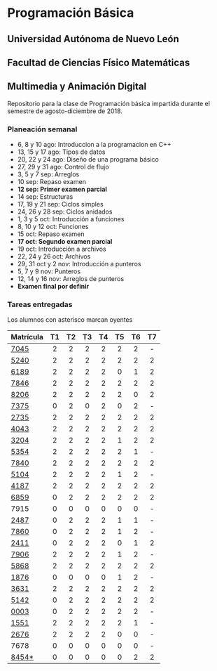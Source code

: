 # Programación Básica

## Universidad Autónoma de Nuevo León
## Facultad de Ciencias Físico Matemáticas
## Multimedia y Animación Digital

Repositorio para la clase de Programación básica impartida durante el semestre de agosto-diciembre de 2018.

### Planeación semanal

* 6, 8 y 10 ago: Introduccion a la programacion en C++
* 13, 15 y 17 ago: Tipos de datos
* 20, 22 y 24 ago: Diseño de una programa básico
* 27, 29 y 31 ago: Control de flujo
* 3, 5 y 7 sep: Arreglos
* 10 sep: Repaso examen
* **12 sep: Primer examen parcial**
* 14 sep: Estructuras
* 17, 19 y 21 sep: Ciclos simples
* 24, 26 y 28 sep: Ciclos anidados
* 1, 3 y 5 oct: Introducción a funciones
* 8, 10 y 12 oct: Funciones
* 15 oct: Repaso examen
* **17 oct: Segundo examen parcial**
* 19 oct: Introducción a archivos
* 22, 24 y 26 oct: Archivos
* 29, 31 oct y 2 nov: Introducción a punteros
* 5, 7 y 9 nov: Punteros
* 12, 14 y 16 nov: Arreglos de punteros
* **Examen final por definir**


### Tareas entregadas

Los alumnos con asterisco marcan oyentes

| Matrícula                                                            | T1 | T2 | T3 | T4 | T5 | T6 | T7 |
|:---------------------------------------------------------------------|:--:|:--:|:--:|:--:|:--:|:--:|:--:|
| [7045](https://github.com/Geekerxd/repositorio-de-gonzalo)           | 2  | 2  | 2  | 2  | 2  | 2  | -  |
| [5240](https://github.com/gerardobecerra1/prograbasica2do.)          | 2  | 2  | 2  | 2  | 2  | 2  | 2  |
| [6189](https://github.com/Componentlime69/trabajo-PB.git)            | 2  | 2  | 2  | 2  | 0  | 1  | 2  |
| [7846](https://github.com/DonatoCalvillo/prograbasica)               | 2  | 2  | 2  | 2  | 2  | 2  | 2  |
| [8206](https://github.com/FranciscoJavierCamachoAlcala/Prograbacisa) | 2  | 2  | 2  | 2  | 2  | 0  | 2  |
| [7375](https://github.com/dlcastrob/Programacion-Basica)             | 0  | 2  | 0  | 2  | 0  | 2  | -  |
| [2735](https://github.com/JMCorreaGzz/Progra-Basica)                 | 2  | 2  | 2  | 2  | 2  | 2  | 2  |
| [4043](https://github.com/NancyCura/ProgramacioonBasica)             | 2  | 2  | 2  | 2  | 2  | 2  | 2  |
| [3204](https://github.com/DanielGarciaMazatan/Repositorio)           | 2  | 2  | 2  | 2  | 1  | 2  | 2  |
| [5354](https://github.com/ValeriaGzan/PrograBasic)                   | 2  | 2  | 2  | 2  | 2  | 1  | -  |
| [7840](https://github.com/Rome1317/Programacion-Basica)              | 2  | 2  | 2  | 2  | 2  | 2  | 2  |
| [5104](https://github.com/elangeladri28/Pb-1805104)                  | 2  | 2  | 2  | 2  | 1  | 2  | -  |
| [4187](https://github.com/AlbertoHV23/1814187)                       | 2  | 2  | 2  | 2  | 2  | 2  | 2  |
| [6859](https://github.com/AldoIbarra/PBRepositorio1736859.git)       | 0  | 2  | 2  | 2  | 2  | 2  | 2  |
| 7915                                                                 | 0  | 0  | 0  | 0  | 0  | 0  | -  |
| [2487](https://github.com/emilio33moreno/repositorio-de-Emilio)      | 0  | 2  | 2  | 2  | 1  | 1  | -  |
| [7860](https://github.com/Angel03paredes/Programacion-basica.git)    | 0  | 2  | 2  | 2  | 1  | 2  | -  |
| [2411](https://github.com/PamelaSRC/Progra)                          | 0  | 2  | 2  | 2  | 0  | 1  | 2  |
| [7906](https://github.com/luciasarahi/Tarea-2)                       | 2  | 2  | 2  | 2  | 1  | 2  | -  |
| [5868](https://github.com/AlnOsvaldo/PB-1795868)                     | 2  | 2  | 2  | 2  | 2  | 2  | 2  |
| [1876](https://github.com/LupeVillarreal/PB-Repositorio-1876-)       | 0  | 0  | 0  | 0  | 1  | 2  | -  |
| [3631](https://github.com/Diego1803631/Tareas)                       | 2  | 2  | 2  | 2  | 2  | 2  | 2  |
| [5142](https://github.com/Raycerk/Tareas)                            | 0  | 2  | 2  | 2  | 2  | 2  | 2  |
| [0003](https://bitbucket.org/IssaValeria/programacion/src/master/)   | 0  | 2  | 2  | 2  | 2  | 2  | -  |
| [1551](https://github.com/VianeyHernandez/Tarea-3)                   | 2  | 2  | 2  | 2  | 2  | 1  | -  |
| [2676](https://github.com/JLeonardoRM/Tareas-PB)                     | 2  | 2  | 2  | 2  | 0  | 0  | -  |
| 7678                                                                 | 0  | 0  | 0  | 0  | 0  | 0  | -  |
| [8454*](https://github.com/JairBunny/Luis-Jair)                      | 0  | 0  | 0  | 0  | 0  | 2  | 2  |